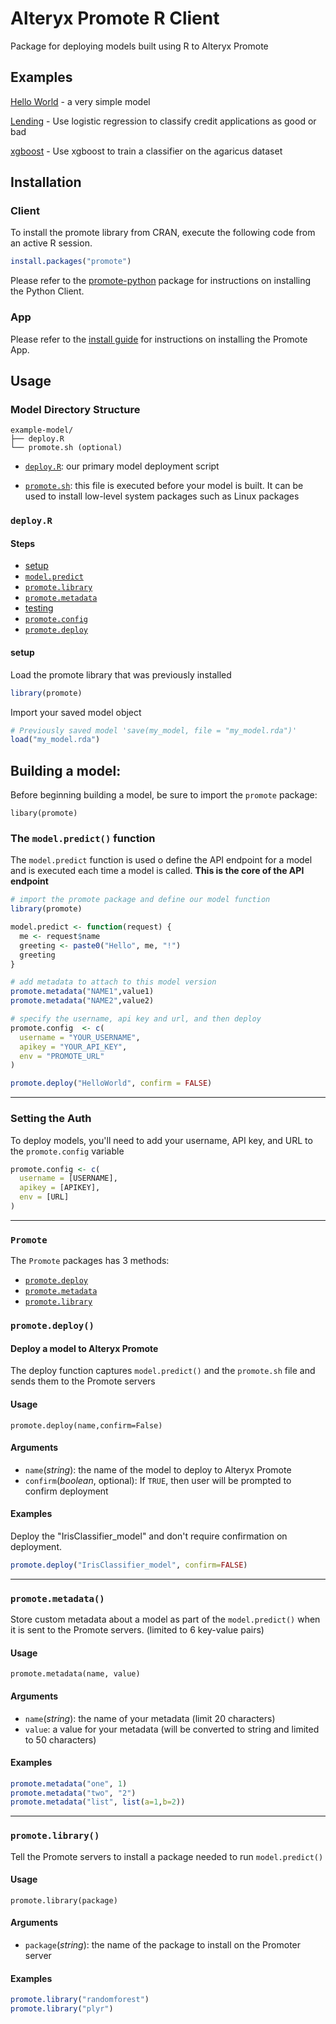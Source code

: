 # Alteryx Promote R Client
Package for deploying models built using R to Alteryx Promote

## Examples
[Hello World](examples/helloworld) - a very simple model

[Lending](examples/lending) - Use logistic regression to classify credit applications as good or bad

[xgboost](examples/xgboost) - Use xgboost to train a classifier on the agaricus dataset

## Installation
### Client
To install the promote library from CRAN, execute the following code from an active R session.
```r
install.packages("promote")
```

Please refer to the [promote-python](https://github.com/alteryx/promote-python) package for instructions on installing the Python Client.

### App
Please refer to the [install guide](https://help.alteryx.com/promote/current/Administer/Installation.htm?tocpath=Administer%7C_____2) for instructions on installing the Promote App.

## Usage
### Model Directory Structure
```
example-model/
├── deploy.R
└── promote.sh (optional)
```

- [`deploy.R`](#deployr): our primary model deployment script

- [`promote.sh`](#promotesh): this file is executed before your model is built. It can be used to install low-level system packages such as Linux packages

### `deploy.R`
#### Steps
- [setup](#setup)
- [`model.predict`](#modelpredict)
- [`promote.library`](#promotelibrary)
- [`promote.metadata`](#promotemetadata)
- [testing](#testing)
- [`promote.config`](#promoteconfig)
- [`promote.deploy`](#promotedeploy)

#### setup
Load the promote library that was previously installed
```r
library(promote)
```

Import your saved model object
```r
# Previously saved model 'save(my_model, file = "my_model.rda")'
load("my_model.rda")
```

## Building a model:

Before beginning building a model, be sure to import the `promote` package:

`libary(promote)`

### The `model.predict()` function

The `model.predict` function is used o define the API endpoint for a model and is executed each time a model is called. **This is the core of the API endpoint**

```r
# import the promote package and define our model function
library(promote)

model.predict <- function(request) {
  me <- request$name
  greeting <- paste0("Hello", me, "!")
  greeting
}

# add metadata to attach to this model version
promote.metadata("NAME1",value1)
promote.metadata("NAME2",value2)

# specify the username, api key and url, and then deploy
promote.config  <- c(
  username = "YOUR_USERNAME",
  apikey = "YOUR_API_KEY",
  env = "PROMOTE_URL"
)

promote.deploy("HelloWorld", confirm = FALSE)
```

<hr>

### Setting the Auth

To deploy models, you'll need to add your username, API key, and URL to the `promote.config` variable
```r
promote.config <- c(
  username = [USERNAME],
  apikey = [APIKEY],
  env = [URL]
)
```
<hr>

### `Promote`

The `Promote` packages has 3 methods:
- [`promote.deploy`](#promotedeploy)
- [`promote.metadata`](#promotemetadata)
- [`promote.library`](#promotelibrary)

### `promote.deploy()`

#### Deploy a model to Alteryx Promote

The deploy function captures `model.predict()` and the `promote.sh` file and sends them to the Promote servers

#### Usage

`promote.deploy(name,confirm=False)`

#### Arguments
- `name`(_string_): the name of the model to deploy to Alteryx Promote
- `confirm`(_boolean_, optional): If `TRUE`, then user will be prompted to confirm deployment

#### Examples

Deploy the "IrisClassifier_model" and don't require confirmation on deployment.
```r
promote.deploy("IrisClassifier_model", confirm=FALSE)
```
<hr>

### `promote.metadata()`

Store custom metadata about a model as part of the `model.predict()` when it is sent to the Promote servers. (limited to 6 key-value pairs)

#### Usage

`promote.metadata(name, value)`

#### Arguments
- `name`(_string_): the name of your metadata (limit 20 characters)
- `value`: a value for your metadata (will be converted to string and limited to 50 characters)

#### Examples

```r
promote.metadata("one", 1)
promote.metadata("two", "2")
promote.metadata("list", list(a=1,b=2))
```
<hr>

### `promote.library()`

Tell the Promote servers to install a package needed to run `model.predict()`

#### Usage

`promote.library(package)`

#### Arguments

- `package`(_string_): the name of the package to install on the Promoter server

#### Examples

```r
promote.library("randomforest")
promote.library("plyr")
```
